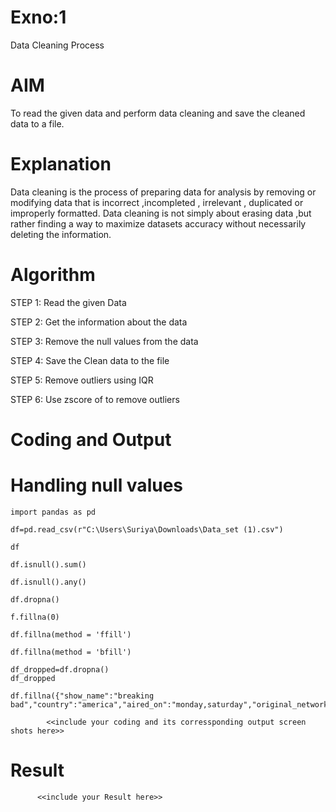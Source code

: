 # Exno:1
Data Cleaning Process

# AIM
To read the given data and perform data cleaning and save the cleaned data to a file.

# Explanation
Data cleaning is the process of preparing data for analysis by removing or modifying data that is incorrect ,incompleted , irrelevant , duplicated or improperly formatted. Data cleaning is not simply about erasing data ,but rather finding a way to maximize datasets accuracy without necessarily deleting the information.

# Algorithm
STEP 1: Read the given Data

STEP 2: Get the information about the data

STEP 3: Remove the null values from the data

STEP 4: Save the Clean data to the file

STEP 5: Remove outliers using IQR

STEP 6: Use zscore of to remove outliers

# Coding and Output
# Handling null values
```
import pandas as pd

df=pd.read_csv(r"C:\Users\Suriya\Downloads\Data_set (1).csv")

df
```
```
df.isnull().sum()
```
```
df.isnull().any()
```
```
df.dropna()
```
```
f.fillna(0)
```
```
df.fillna(method = 'ffill')
```
```
df.fillna(method = 'bfill')
```
```
df_dropped=df.dropna()
df_dropped
```
```
df.fillna({"show_name":"breaking bad","country":"america","aired_on":"monday,saturday","original_network":"KBS2","rating":9.6,"current_overall_rank":880.0,"lifetime_popularity_rank":1,"watchers":126795.0})
```

            <<include your coding and its corressponding output screen shots here>>
# Result
          <<include your Result here>>
